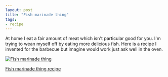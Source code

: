 ```yaml
---
layout: post
title: "Fish marinade thing"
tags:
- recipe
---
```


At home I eat a fair amount of meat which isn't particular good for you. I'm trying to wean myself off by eating more delicious fish. Here is a recipe I invented for the barbecue but imagine would work just ask well in the oven.

[![Fish marinade thing](http://farm3.staticflickr.com/2814/9291533529_0237c6c596_z.jpg)](https://github.com/rey/cookbook/blob/master/recipes/fish-marinade-thing.md)

[Fish marinade thing recipe](https://github.com/rey/cookbook/blob/master/recipes/fish-marinade-thing.md)
